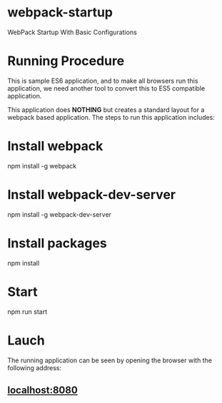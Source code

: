 # webpack-startup
WebPack Startup With Basic Configurations

# Running Procedure

This is sample ES6 application, and to make all browsers run this application, we need another tool to convert this to ES5 compatible application. 

This application does **NOTHING** but creates a standard layout for a webpack based application. The steps to run this application includes:

# Install webpack

npm install -g webpack

# Install webpack-dev-server 

npm install -g webpack-dev-server

# Install packages

npm install 

# Start 

npm run start

# Lauch
The running application can be seen by opening the browser with the following address: 

## [localhost:8080](localhost:8080)
